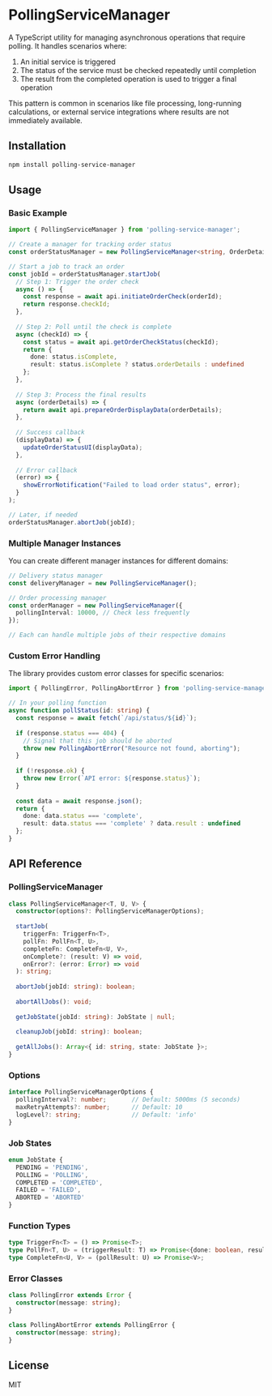 # PollingServiceManager

A TypeScript utility for managing asynchronous operations that require polling. It handles scenarios where:

1. An initial service is triggered
2. The status of the service must be checked repeatedly until completion
3. The result from the completed operation is used to trigger a final operation

This pattern is common in scenarios like file processing, long-running calculations, or external service integrations where results are not immediately available.

## Installation

```bash
npm install polling-service-manager
```

## Usage

### Basic Example

```typescript
import { PollingServiceManager } from 'polling-service-manager';

// Create a manager for tracking order status
const orderStatusManager = new PollingServiceManager<string, OrderDetails, DisplayData>();

// Start a job to track an order
const jobId = orderStatusManager.startJob(
  // Step 1: Trigger the order check
  async () => {
    const response = await api.initiateOrderCheck(orderId);
    return response.checkId;
  },
  
  // Step 2: Poll until the check is complete
  async (checkId) => {
    const status = await api.getOrderCheckStatus(checkId);
    return {
      done: status.isComplete,
      result: status.isComplete ? status.orderDetails : undefined
    };
  },
  
  // Step 3: Process the final results
  async (orderDetails) => {
    return await api.prepareOrderDisplayData(orderDetails);
  },
  
  // Success callback
  (displayData) => {
    updateOrderStatusUI(displayData);
  },
  
  // Error callback
  (error) => {
    showErrorNotification("Failed to load order status", error);
  }
);

// Later, if needed
orderStatusManager.abortJob(jobId);
```

### Multiple Manager Instances

You can create different manager instances for different domains:

```typescript
// Delivery status manager
const deliveryManager = new PollingServiceManager();

// Order processing manager
const orderManager = new PollingServiceManager({
  pollingInterval: 10000, // Check less frequently
});

// Each can handle multiple jobs of their respective domains
```

### Custom Error Handling

The library provides custom error classes for specific scenarios:

```typescript
import { PollingError, PollingAbortError } from 'polling-service-manager';

// In your polling function
async function pollStatus(id: string) {
  const response = await fetch(`/api/status/${id}`);
  
  if (response.status === 404) {
    // Signal that this job should be aborted
    throw new PollingAbortError("Resource not found, aborting");
  }
  
  if (!response.ok) {
    throw new Error(`API error: ${response.status}`);
  }
  
  const data = await response.json();
  return {
    done: data.status === 'complete',
    result: data.status === 'complete' ? data.result : undefined
  };
}
```

## API Reference

### PollingServiceManager

```typescript
class PollingServiceManager<T, U, V> {
  constructor(options?: PollingServiceManagerOptions);
  
  startJob(
    triggerFn: TriggerFn<T>, 
    pollFn: PollFn<T, U>, 
    completeFn: CompleteFn<U, V>,
    onComplete?: (result: V) => void,
    onError?: (error: Error) => void
  ): string;
  
  abortJob(jobId: string): boolean;
  
  abortAllJobs(): void;
  
  getJobState(jobId: string): JobState | null;
  
  cleanupJob(jobId: string): boolean;
  
  getAllJobs(): Array<{ id: string, state: JobState }>;
}
```

### Options

```typescript
interface PollingServiceManagerOptions {
  pollingInterval?: number;       // Default: 5000ms (5 seconds)
  maxRetryAttempts?: number;      // Default: 10
  logLevel?: string;              // Default: 'info'
}
```

### Job States

```typescript
enum JobState {
  PENDING = 'PENDING',
  POLLING = 'POLLING',
  COMPLETED = 'COMPLETED',
  FAILED = 'FAILED',
  ABORTED = 'ABORTED'
}
```

### Function Types

```typescript
type TriggerFn<T> = () => Promise<T>;
type PollFn<T, U> = (triggerResult: T) => Promise<{done: boolean, result?: U}>;
type CompleteFn<U, V> = (pollResult: U) => Promise<V>;
```

### Error Classes

```typescript
class PollingError extends Error {
  constructor(message: string);
}

class PollingAbortError extends PollingError {
  constructor(message: string);
}
```

## License

MIT